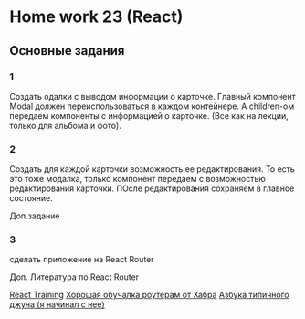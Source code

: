 # Home work 23 (React)

## Основные задания
### 1
Создать одалки с выводом информации о карточке. Главный компонент Modal должен переиспользоваться в каждом контейнере. А children-ом передаем компоненты с информацией о карточке. (Все как на лекции, только для альбома и фото).

### 2
Создать для каждой карточки возможность ее редактирования. То есть это тоже модалка, только компонент передаем с возможностью редактирования карточки. 
ПОсле редактирования сохраняем в главное состояние.

Доп.задание
### 3
сделать приложение на React Router

Доп. Литература по React Router

[React Training](https://reacttraining.com/react-router/web/guides/quick-start)
[Хорошая обучалка роутерам от Хабра](https://habr.com/ru/post/329996/)
[Азбука типичного джуна (я начинал с нее)](https://metanit.com/web/react/)
